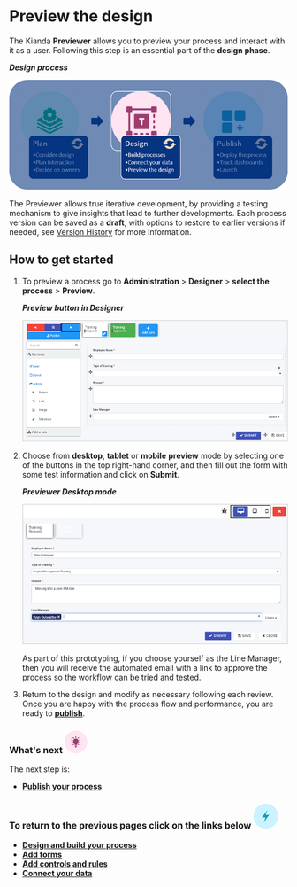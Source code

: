 # Preview the design

The Kianda **Previewer** allows you to preview your process and interact with it as a user. Following this step is an essential part of the **design phase**.

***Design process***

![Designing in Kianda](images/highlightdesign.png)

The Previewer allows true iterative development, by providing a testing mechanism to give insights that lead to further developments. Each process version can be saved as a **draft**, with options to restore to earlier versions if needed, see [Version History](getting-started/version_history.md) for more information.



## How to get started ##

1. To preview a process go to **Administration** > **Designer** > **select the process** > **Preview**.

   ***Preview button in Designer***

   ![Previewing a process](images/trainingpreview.gif)

2. Choose from **desktop**, **tablet** or **mobile** **preview** mode by selecting one of the buttons in the top right-hand corner, and then fill out the form with some test information and click on **Submit**. 

   ***Previewer Desktop mode***

   ![Training Approval form](images/training_approval2.gif)

   As part of this prototyping, if you choose yourself as the Line Manager, then you will receive the automated email with a link to approve the process so the workflow can be tried and tested.

3. Return to the design and modify as necessary following each review. Once you are happy with the process flow and performance, you are ready to [**publish**](getting-started/publish_process.md).

   

### What's next  ![Idea icon](images/18.png) ###

The next step is:

- [**Publish your process**](getting-started/publish_process.md)

  




### **To return to the previous pages click on the links below**  ![Lighting icon](images/10.png) 

- [**Design and build your process**](getting-started/design_process.md) 
- [**Add forms**](getting-started/create_form.md)
- [**Add controls and rules**](getting-started/add_form_elements.md)
- [**Connect your data**](getting-started/dataconnect.md)